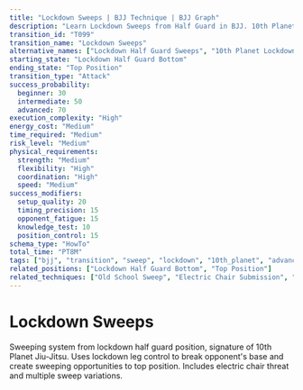 ```yaml
---
title: "Lockdown Sweeps | BJJ Technique | BJJ Graph"
description: "Learn Lockdown Sweeps from Half Guard in BJJ. 10th Planet system sweeps from lockdown. Success: Beginner 30%, Intermediate 50%, Advanced 70%."
transition_id: "T099"
transition_name: "Lockdown Sweeps"
alternative_names: ["Lockdown Half Guard Sweeps", "10th Planet Lockdown Sweeps"]
starting_state: "Lockdown Half Guard Bottom"
ending_state: "Top Position"
transition_type: "Attack"
success_probability:
  beginner: 30
  intermediate: 50
  advanced: 70
execution_complexity: "High"
energy_cost: "Medium"
time_required: "Medium"
risk_level: "Medium"
physical_requirements:
  strength: "Medium"
  flexibility: "High"
  coordination: "High"
  speed: "Medium"
success_modifiers:
  setup_quality: 20
  timing_precision: 15
  opponent_fatigue: 15
  knowledge_test: 10
  position_control: 15
schema_type: "HowTo"
total_time: "PT8M"
tags: ["bjj", "transition", "sweep", "lockdown", "10th_planet", "advanced"]
related_positions: ["Lockdown Half Guard Bottom", "Top Position"]
related_techniques: ["Old School Sweep", "Electric Chair Submission", "Twister Setup"]
---
```


# Lockdown Sweeps

Sweeping system from lockdown half guard position, signature of 10th Planet Jiu-Jitsu. Uses lockdown leg control to break opponent's base and create sweeping opportunities to top position. Includes electric chair threat and multiple sweep variations.
